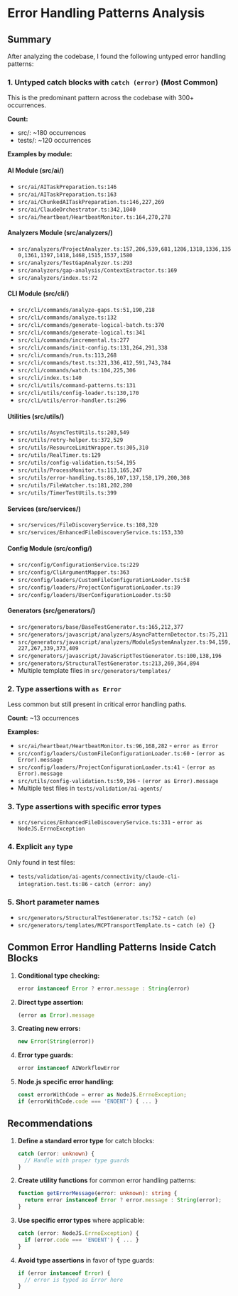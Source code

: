 # Error Handling Patterns Analysis

## Summary

After analyzing the codebase, I found the following untyped error handling patterns:

### 1. **Untyped catch blocks with `catch (error)`** (Most Common)
This is the predominant pattern across the codebase with 300+ occurrences.

**Count:** 
- src/: ~180 occurrences
- tests/: ~120 occurrences

**Examples by module:**

#### AI Module (src/ai/)
- `src/ai/AITaskPreparation.ts:146`
- `src/ai/AITaskPreparation.ts:163`
- `src/ai/ChunkedAITaskPreparation.ts:146,227,269`
- `src/ai/ClaudeOrchestrator.ts:342,1040`
- `src/ai/heartbeat/HeartbeatMonitor.ts:164,270,278`

#### Analyzers Module (src/analyzers/)
- `src/analyzers/ProjectAnalyzer.ts:157,206,539,681,1286,1318,1336,1350,1361,1397,1418,1468,1515,1537,1580`
- `src/analyzers/TestGapAnalyzer.ts:293`
- `src/analyzers/gap-analysis/ContextExtractor.ts:169`
- `src/analyzers/index.ts:72`

#### CLI Module (src/cli/)
- `src/cli/commands/analyze-gaps.ts:51,190,218`
- `src/cli/commands/analyze.ts:132`
- `src/cli/commands/generate-logical-batch.ts:370`
- `src/cli/commands/generate-logical.ts:341`
- `src/cli/commands/incremental.ts:277`
- `src/cli/commands/init-config.ts:131,264,291,338`
- `src/cli/commands/run.ts:113,268`
- `src/cli/commands/test.ts:321,336,412,591,743,784`
- `src/cli/commands/watch.ts:104,225,306`
- `src/cli/index.ts:140`
- `src/cli/utils/command-patterns.ts:131`
- `src/cli/utils/config-loader.ts:130,170`
- `src/cli/utils/error-handler.ts:296`

#### Utilities (src/utils/)
- `src/utils/AsyncTestUtils.ts:203,549`
- `src/utils/retry-helper.ts:372,529`
- `src/utils/ResourceLimitWrapper.ts:305,310`
- `src/utils/RealTimer.ts:129`
- `src/utils/config-validation.ts:54,195`
- `src/utils/ProcessMonitor.ts:113,165,247`
- `src/utils/error-handling.ts:86,107,137,158,179,200,308`
- `src/utils/FileWatcher.ts:181,202,280`
- `src/utils/TimerTestUtils.ts:399`

#### Services (src/services/)
- `src/services/FileDiscoveryService.ts:108,320`
- `src/services/EnhancedFileDiscoveryService.ts:153,330`

#### Config Module (src/config/)
- `src/config/ConfigurationService.ts:229`
- `src/config/CliArgumentMapper.ts:363`
- `src/config/loaders/CustomFileConfigurationLoader.ts:58`
- `src/config/loaders/ProjectConfigurationLoader.ts:39`
- `src/config/loaders/UserConfigurationLoader.ts:50`

#### Generators (src/generators/)
- `src/generators/base/BaseTestGenerator.ts:165,212,377`
- `src/generators/javascript/analyzers/AsyncPatternDetector.ts:75,211`
- `src/generators/javascript/analyzers/ModuleSystemAnalyzer.ts:94,159,227,267,339,373,409`
- `src/generators/javascript/JavaScriptTestGenerator.ts:100,138,196`
- `src/generators/StructuralTestGenerator.ts:213,269,364,894`
- Multiple template files in `src/generators/templates/`

### 2. **Type assertions with `as Error`**
Less common but still present in critical error handling paths.

**Count:** ~13 occurrences

**Examples:**
- `src/ai/heartbeat/HeartbeatMonitor.ts:96,168,282` - `error as Error`
- `src/config/loaders/CustomFileConfigurationLoader.ts:60` - `(error as Error).message`
- `src/config/loaders/ProjectConfigurationLoader.ts:41` - `(error as Error).message`
- `src/utils/config-validation.ts:59,196` - `(error as Error).message`
- Multiple test files in `tests/validation/ai-agents/`

### 3. **Type assertions with specific error types**
- `src/services/EnhancedFileDiscoveryService.ts:331` - `error as NodeJS.ErrnoException`

### 4. **Explicit `any` type**
Only found in test files:
- `tests/validation/ai-agents/connectivity/claude-cli-integration.test.ts:86` - `catch (error: any)`

### 5. **Short parameter names**
- `src/generators/StructuralTestGenerator.ts:752` - `catch (e)`
- `src/generators/templates/MCPTransportTemplate.ts` - `catch (e) {}`

## Common Error Handling Patterns Inside Catch Blocks

1. **Conditional type checking:**
   ```typescript
   error instanceof Error ? error.message : String(error)
   ```

2. **Direct type assertion:**
   ```typescript
   (error as Error).message
   ```

3. **Creating new errors:**
   ```typescript
   new Error(String(error))
   ```

4. **Error type guards:**
   ```typescript
   error instanceof AIWorkflowError
   ```

5. **Node.js specific error handling:**
   ```typescript
   const errorWithCode = error as NodeJS.ErrnoException;
   if (errorWithCode.code === 'ENOENT') { ... }
   ```

## Recommendations

1. **Define a standard error type** for catch blocks:
   ```typescript
   catch (error: unknown) {
     // Handle with proper type guards
   }
   ```

2. **Create utility functions** for common error handling patterns:
   ```typescript
   function getErrorMessage(error: unknown): string {
     return error instanceof Error ? error.message : String(error);
   }
   ```

3. **Use specific error types** where applicable:
   ```typescript
   catch (error: NodeJS.ErrnoException) {
     if (error.code === 'ENOENT') { ... }
   }
   ```

4. **Avoid type assertions** in favor of type guards:
   ```typescript
   if (error instanceof Error) {
     // error is typed as Error here
   }
   ```